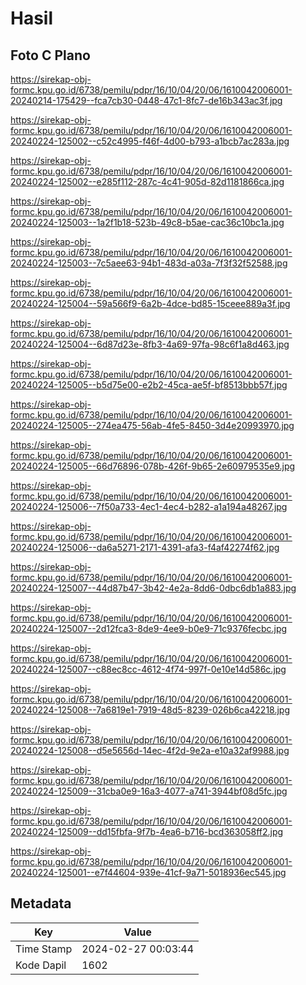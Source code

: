 # Hasil

## Foto C Plano

https://sirekap-obj-formc.kpu.go.id/6738/pemilu/pdpr/16/10/04/20/06/1610042006001-20240214-175429--fca7cb30-0448-47c1-8fc7-de16b343ac3f.jpg

https://sirekap-obj-formc.kpu.go.id/6738/pemilu/pdpr/16/10/04/20/06/1610042006001-20240224-125002--c52c4995-f46f-4d00-b793-a1bcb7ac283a.jpg

https://sirekap-obj-formc.kpu.go.id/6738/pemilu/pdpr/16/10/04/20/06/1610042006001-20240224-125002--e285f112-287c-4c41-905d-82d1181866ca.jpg

https://sirekap-obj-formc.kpu.go.id/6738/pemilu/pdpr/16/10/04/20/06/1610042006001-20240224-125003--1a2f1b18-523b-49c8-b5ae-cac36c10bc1a.jpg

https://sirekap-obj-formc.kpu.go.id/6738/pemilu/pdpr/16/10/04/20/06/1610042006001-20240224-125003--7c5aee63-94b1-483d-a03a-7f3f32f52588.jpg

https://sirekap-obj-formc.kpu.go.id/6738/pemilu/pdpr/16/10/04/20/06/1610042006001-20240224-125004--59a566f9-6a2b-4dce-bd85-15ceee889a3f.jpg

https://sirekap-obj-formc.kpu.go.id/6738/pemilu/pdpr/16/10/04/20/06/1610042006001-20240224-125004--6d87d23e-8fb3-4a69-97fa-98c6f1a8d463.jpg

https://sirekap-obj-formc.kpu.go.id/6738/pemilu/pdpr/16/10/04/20/06/1610042006001-20240224-125005--b5d75e00-e2b2-45ca-ae5f-bf8513bbb57f.jpg

https://sirekap-obj-formc.kpu.go.id/6738/pemilu/pdpr/16/10/04/20/06/1610042006001-20240224-125005--274ea475-56ab-4fe5-8450-3d4e20993970.jpg

https://sirekap-obj-formc.kpu.go.id/6738/pemilu/pdpr/16/10/04/20/06/1610042006001-20240224-125005--66d76896-078b-426f-9b65-2e60979535e9.jpg

https://sirekap-obj-formc.kpu.go.id/6738/pemilu/pdpr/16/10/04/20/06/1610042006001-20240224-125006--7f50a733-4ec1-4ec4-b282-a1a194a48267.jpg

https://sirekap-obj-formc.kpu.go.id/6738/pemilu/pdpr/16/10/04/20/06/1610042006001-20240224-125006--da6a5271-2171-4391-afa3-f4af42274f62.jpg

https://sirekap-obj-formc.kpu.go.id/6738/pemilu/pdpr/16/10/04/20/06/1610042006001-20240224-125007--44d87b47-3b42-4e2a-8dd6-0dbc6db1a883.jpg

https://sirekap-obj-formc.kpu.go.id/6738/pemilu/pdpr/16/10/04/20/06/1610042006001-20240224-125007--2d12fca3-8de9-4ee9-b0e9-71c9376fecbc.jpg

https://sirekap-obj-formc.kpu.go.id/6738/pemilu/pdpr/16/10/04/20/06/1610042006001-20240224-125007--c88ec8cc-4612-4f74-997f-0e10e14d586c.jpg

https://sirekap-obj-formc.kpu.go.id/6738/pemilu/pdpr/16/10/04/20/06/1610042006001-20240224-125008--7a6819e1-7919-48d5-8239-026b6ca42218.jpg

https://sirekap-obj-formc.kpu.go.id/6738/pemilu/pdpr/16/10/04/20/06/1610042006001-20240224-125008--d5e5656d-14ec-4f2d-9e2a-e10a32af9988.jpg

https://sirekap-obj-formc.kpu.go.id/6738/pemilu/pdpr/16/10/04/20/06/1610042006001-20240224-125009--31cba0e9-16a3-4077-a741-3944bf08d5fc.jpg

https://sirekap-obj-formc.kpu.go.id/6738/pemilu/pdpr/16/10/04/20/06/1610042006001-20240224-125009--dd15fbfa-9f7b-4ea6-b716-bcd363058ff2.jpg

https://sirekap-obj-formc.kpu.go.id/6738/pemilu/pdpr/16/10/04/20/06/1610042006001-20240224-125001--e7f44604-939e-41cf-9a71-5018936ec545.jpg


## Metadata

| Key        | Value               |
| ---------- | ------------------- |
| Time Stamp | 2024-02-27 00:03:44 |
| Kode Dapil | 1602                |



